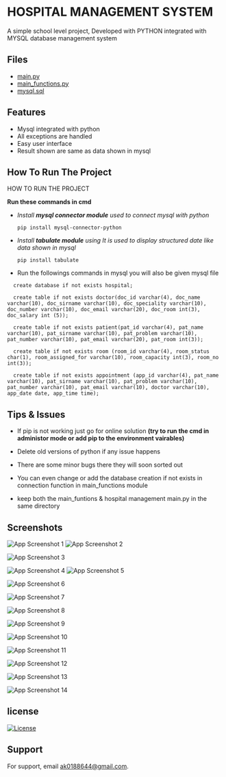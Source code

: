 
# HOSPITAL MANAGEMENT SYSTEM

A simple school level project, Developed with PYTHON
integrated with MYSQL database management system 


## Files

 - [main.py](https://github.com/coder-abhi07/hospital-management-system/blob/main/hospital%20management%20system/hospital%20management%20main.py)
 - [main_functions.py](https://github.com/coder-abhi07/hospital-management-system/blob/main/hospital%20management%20system/main_functions.py)
 - [mysql.sql](https://github.com/coder-abhi07/hospital-management-system/blob/main/hospital%20management%20system/mysql.sql)


## Features

- Mysql integrated with python
- All exceptions are handled
- Easy user interface
- Result shown are same as data shown in mysql 


## How To Run The Project
HOW TO RUN THE PROJECT 

**Run these commands in cmd**
*  *Install **mysql connector module** used to connect mysql with python*

    ```
    pip install mysql-connector-python
    
    ``` 


*  *Install **tabulate module** using It is used to display structured date like data shown in mysql*

    ```
    pip install tabulate
    
    ``` 
    
    
* Run the followings commands in mysql you will also be given mysql file
```
  create database if not exists hospital;

  create table if not exists doctor(doc_id varchar(4), doc_name varchar(10), doc_sirname varchar(10), doc_speciality varchar(10), doc_number varchar(10), doc_email varchar(20), doc_room int(3), doc_salary int (5));

  create table if not exists patient(pat_id varchar(4), pat_name varchar(10), pat_sirname varchar(10), pat_problem varchar(10), pat_number varchar(10), pat_email varchar(20), pat_room int(3));

  create table if not exists room (room_id varchar(4), room_status char(1), room_assigned_for varchar(10), room_capacity int(3), room_no int(3));

  create table if not exists appointment (app_id varchar(4), pat_name varchar(10), pat_sirname varchar(10), pat_problem varchar(10), pat_number varchar(10), pat_email varchar(10), doctor varchar(10), app_date date, app_time time);
```

## Tips & Issues

* If pip is not working just go for online solution **(try to run the cmd in administor mode or add pip to the environment vairables)**
* Delete old versions of python if any issue happens

* There are some minor bugs there they will soon sorted out 
* You can even change or add the database creation if not exists in connection function in main_functions module 
* keep both the main_funtions & hospital management main.py in the same directory


## Screenshots

![App Screenshot 1](https://drive.google.com/uc?id=12KckuyOgSBHzNuiTjwC-xcyUx3tlwZdP
)
![App Screenshot 2](https://drive.google.com/uc?id=1Kpba2245WfGz3shsOSHtd1bCvqryQMRC
)

![App Screenshot 3](https://drive.google.com/uc?id=1B0BKQKyuUgKPuLF5T6xRMAWpRBWxSTz7
)


![App Screenshot 4](https://drive.google.com/uc?id=1fS1X1HVp8KsiMIzc1TN2CwAs9BWMe9Rm
)
![App Screenshot 5](https://drive.google.com/uc?id=1l4y-K-9UY1pmG1vLFhoMR7aBM69YNW_x
)

![App Screenshot 6](https://drive.google.com/uc?id=1aVjGcv6pwN_7sOqZnPkqazbMG1YSkTlV
)


![App Screenshot 7](https://drive.google.com/uc?id=1GlqRGZBuV7-xxIkD0sAgJidMhdRoux-x
)

![App Screenshot 8](https://drive.google.com/uc?id=14en8jW2qS9-FydGl9jP0aRfNbJi17ckc
)

![App Screenshot 9](https://drive.google.com/uc?id=1pKIZJfgEMkpuwkRhFTr60tSWYXG9wuf8
)

![App Screenshot 10](https://drive.google.com/uc?id=1XZJZ89DT6WJithAa49dvPh4q2RuMsIU1
)

![App Screenshot 11](https://drive.google.com/uc?id=16NP5rX4CaXV1TOygJK6_neznNT-vq5qC
)

![App Screenshot 12](https://drive.google.com/uc?id=19zyeqYuA_7SPbd_dywlx5NOHEJodb2k5
)

![App Screenshot 13](https://drive.google.com/uc?id=1CO21akl7NT3385Drs2uzajSgZwiayNPs
)

![App Screenshot 14](https://drive.google.com/uc?id=1gdNpIP5jZvNc5sYwDiHF1rBRHQL7jqtS
)




## license

[![License](https://img.shields.io/badge/License-Apache_2.0-blue.svg)](https://opensource.org/licenses/Apache-2.0)

## Support

For support, email ak0188644@gmail.com.

